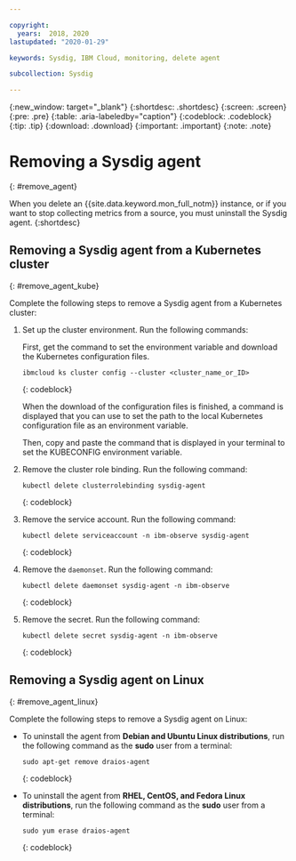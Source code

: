 ```yaml
---

copyright:
  years:  2018, 2020
lastupdated: "2020-01-29"

keywords: Sysdig, IBM Cloud, monitoring, delete agent

subcollection: Sysdig

---
```


{:new_window: target="_blank"}
{:shortdesc: .shortdesc}
{:screen: .screen}
{:pre: .pre}
{:table: .aria-labeledby="caption"}
{:codeblock: .codeblock}
{:tip: .tip}
{:download: .download}
{:important: .important}
{:note: .note}

# Removing a Sysdig agent
{: #remove_agent}

When you delete an {{site.data.keyword.mon_full_notm}} instance, or if you want to stop collecting metrics from a source, you must uninstall the Sysdig agent.
{:shortdesc}


## Removing a Sysdig agent from a Kubernetes cluster
{: #remove_agent_kube}

Complete the following steps to remove a Sysdig agent from a Kubernetes cluster:

1. Set up the cluster environment. Run the following commands:

    First, get the command to set the environment variable and download the Kubernetes configuration files.

    ```
    ibmcloud ks cluster config --cluster <cluster_name_or_ID>
    ```
    {: codeblock}

    When the download of the configuration files is finished, a command is displayed that you can use to set the path to the local Kubernetes configuration file as an environment variable.

    Then, copy and paste the command that is displayed in your terminal to set the KUBECONFIG environment variable.

2. Remove the cluster role binding. Run the following command:

    ```
    kubectl delete clusterrolebinding sysdig-agent
    ```
    {: codeblock}

3. Remove the service account. Run the following command:

    ```
    kubectl delete serviceaccount -n ibm-observe sysdig-agent
    ```
    {: codeblock}

4. Remove the `daemonset`. Run the following command:

    ```
    kubectl delete daemonset sysdig-agent -n ibm-observe
    ```
    {: codeblock}

5. Remove the secret. Run the following command:

    ```
    kubectl delete secret sysdig-agent -n ibm-observe
    ```
    {: codeblock}




## Removing a Sysdig agent on Linux
{: #remove_agent_linux}

Complete the following steps to remove a Sysdig agent on Linux:

* To uninstall the agent from **Debian and Ubuntu Linux distributions**, run the following command as the **sudo** user from a terminal:

    ```
    sudo apt-get remove draios-agent
    ```
    {: codeblock}

* To uninstall the agent from **RHEL, CentOS, and Fedora Linux distributions**, run the following command as the **sudo** user from a terminal:

    ```
    sudo yum erase draios-agent
    ```
    {: codeblock}


